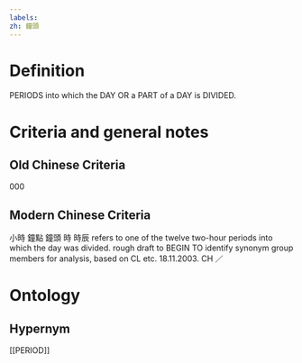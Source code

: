 ```yaml
---
labels: 
zh: 鐘頭
---
```


# Definition
PERIODS into which the DAY OR a PART of a DAY is DIVIDED.
# Criteria and general notes
## Old Chinese Criteria
000
## Modern Chinese Criteria
小時
鐘點
鐘頭
時
時辰 refers to one of the twelve two-hour periods into which the day was divided.
rough draft to BEGIN TO identify synonym group members for analysis, based on CL etc. 18.11.2003. CH ／
# Ontology

## Hypernym
[[PERIOD]]